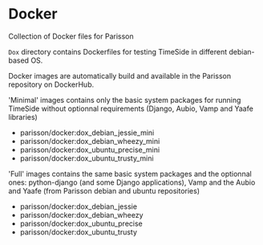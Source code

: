 Docker
======

Collection of Docker files for Parisson

`Dox` directory contains Dockerfiles for testing TimeSide in different debian-based OS.

Docker images are automatically build and available in the Parisson repository on DockerHub.

'Minimal' images contains only the basic system packages for running TimeSide without optionnal requirements (Django, Aubio, Vamp and Yaafe libraries) 

- parisson/docker:dox_debian_jessie_mini
- parisson/docker:dox_debian_wheezy_mini
- parisson/docker:dox_ubuntu_precise_mini
- parisson/docker:dox_ubuntu_trusty_mini

'Full' images contains the same basic system packages and the optionnal ones: python-django (and some Django applications), Vamp and the Aubio and Yaafe (from Parisson debian and ubuntu repositories)

- parisson/docker:dox_debian_jessie
- parisson/docker:dox_debian_wheezy
- parisson/docker:dox_ubuntu_precise
- parisson/docker:dox_ubuntu_trusty











